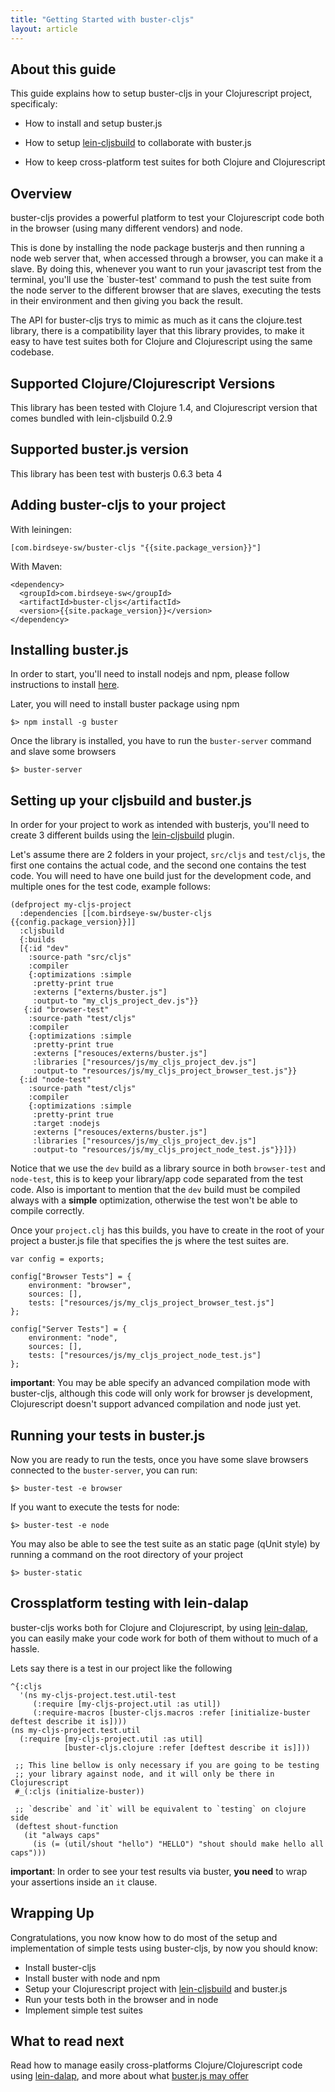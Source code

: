 ```yaml
---
title: "Getting Started with buster-cljs"
layout: article
---
```


## About this guide

This guide explains how to setup buster-cljs in your Clojurescript
project, specificaly:

* How to install and setup buster.js

* How to setup [lein-cljsbuild][lein_cljsbuild] to collaborate with buster.js

* How to keep cross-platform test suites for both Clojure and
  Clojurescript

## Overview

buster-cljs provides a powerful platform to test your Clojurescript
code both in the browser (using many different vendors) and node.

This is done by installing the node package busterjs and then running
a node web server that, when accessed through a browser, you can make
it a slave. By doing this, whenever you want to run your javascript
test from the terminal, you'll use the `buster-test' command to push
the test suite from the node server to the different browser that are
slaves, executing the tests in their environment and then giving you
back the result.

The API for buster-cljs trys to mimic as much as it cans the
clojure.test library, there is a compatibility layer that this library
provides, to make it easy to have test suites both for Clojure and
Clojurescript using the same codebase.

## Supported Clojure/Clojurescript Versions

This library has been tested with Clojure 1.4, and Clojurescript version that
comes bundled with lein-cljsbuild 0.2.9

## Supported buster.js version

This library has been test with busterjs 0.6.3 beta 4

## Adding buster-cljs to your project

With leiningen:

    [com.birdseye-sw/buster-cljs "{{site.package_version}}"]

With Maven:

    <dependency>
      <groupId>com.birdseye-sw</groupId>
      <artifactId>buster-cljs</artifactId>
      <version>{{site.package_version}}</version>
    </dependency>

## Installing buster.js

In order to start, you'll need to install nodejs and npm, please
follow instructions to install [here][node_install].

Later, you will need to install buster package using npm

    $> npm install -g buster

Once the library is installed, you have to run the `buster-server` command
and slave some browsers

    $> buster-server

## Setting up your cljsbuild and buster.js

In order for your project to work as intended with busterjs, you'll
need to create 3 different builds using the [lein-cljsbuild][lein_cljsbuild] plugin.

Let's assume there are 2 folders in your project, `src/cljs` and
`test/cljs`, the first one contains the actual code, and the second
one contains the test code. You will need to have one build just for
the development code, and multiple ones for the test code, example
follows:

    (defproject my-cljs-project
      :dependencies [[com.birdseye-sw/buster-cljs {{config.package_version}}]]
      :cljsbuild
      {:builds
      [{:id "dev"
        :source-path "src/cljs"
        :compiler
        {:optimizations :simple
         :pretty-print true
         :externs ["externs/buster.js"]
         :output-to "my_cljs_project_dev.js"}}
       {:id "browser-test"
        :source-path "test/cljs"
        :compiler
        {:optimizations :simple
         :pretty-print true
         :externs ["resouces/externs/buster.js"]
         :libraries ["resources/js/my_cljs_project_dev.js"]
         :output-to "resources/js/my_cljs_project_browser_test.js"}}
      {:id "node-test"
        :source-path "test/cljs"
        :compiler
        {:optimizations :simple
         :pretty-print true
         :target :nodejs
         :externs ["resouces/externs/buster.js"]
         :libraries ["resources/js/my_cljs_project_dev.js"]
         :output-to "resources/js/my_cljs_project_node_test.js"}}]})


Notice that we use the `dev` build as a library source in both
`browser-test` and `node-test`, this is to keep your library/app code
separated from the test code. Also is important to mention that the
`dev` build must be compiled always with a __simple__ optimization,
otherwise the test won't be able to compile correctly.

Once your `project.clj` has this builds, you have to create in the
root of your project a buster.js file that specifies the js where the
test suites are.

    var config = exports;

    config["Browser Tests"] = {
        environment: "browser",
        sources: [],
        tests: ["resources/js/my_cljs_project_browser_test.js"]
    };

    config["Server Tests"] = {
        environment: "node",
        sources: [],
        tests: ["resources/js/my_cljs_project_node_test.js"]
    };

__important__: You may be able specify an advanced compilation mode
with buster-cljs, although this code will only work for browser js
development, Clojurescript doesn't support advanced compilation and
node just yet.

## Running your tests in buster.js

Now you are ready to run the tests, once you have some slave browsers
connected to the `buster-server`, you can run:

    $> buster-test -e browser

If you want to execute the tests for node:

    $> buster-test -e node

You may also be able to see the test suite as an static page (qUnit style)
by running a command on the root directory of your project

    $> buster-static

## Crossplatform testing with lein-dalap

buster-cljs works both for Clojure and Clojurescript, by using
[lein-dalap][lein_dalap], you can easily make your code work for both
of them without to much of a hassle.

Lets say there is a test in our project like the following

    ^{:cljs
      '(ns my-cljs-project.test.util-test
         (:require [my-cljs-project.util :as util])
         (:require-macros [buster-cljs.macros :refer [initialize-buster deftest describe it is])))
    (ns my-cljs-project.test.util
      (:require [my-cljs-project.util :as util]
                [buster-cljs.clojure :refer [deftest describe it is]]))

     ;; This line bellow is only necessary if you are going to be testing
     ;; your library against node, and it will only be there in Clojurescript
     #_(:cljs (initialize-buster))

     ;; `describe` and `it` will be equivalent to `testing` on clojure side
     (deftest shout-function
       (it "always caps"
         (is (= (util/shout "hello") "HELLO") "shout should make hello all caps")))



__important__: In order to see your test results via buster, __you
need__ to wrap your assertions inside an `it` clause.

## Wrapping Up

Congratulations, you now know how to do most of the setup and
implementation of simple tests using buster-cljs, by now you should
know:

* Install buster-cljs
* Install buster with node and npm
* Setup your Clojurescript project with [lein-cljsbuild][lein_cljsbuild] and buster.js
* Run your tests both in the browser and in node
* Implement simple test suites

## What to read next

Read how to manage easily cross-platforms Clojure/Clojurescript code
using [lein-dalap][lein_dalap], and more about what [buster.js may offer][busterjs]

[node_install]:http://joyent.com/blog/installing-node-and-npm
[lein_cljsbuild]:https://github.com/emezeske/lein-cljsbuild
[lein_dalap]:https://github.com/BirdseyeSoftware/lein-dalap
[busterjs]:http://docs.busterjs.org/en/latest/